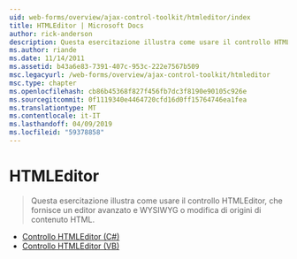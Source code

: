 ```yaml
---
uid: web-forms/overview/ajax-control-toolkit/htmleditor/index
title: HTMLEditor | Microsoft Docs
author: rick-anderson
description: Questa esercitazione illustra come usare il controllo HTMLEditor, che fornisce un editor avanzato e WYSIWYG o modifica di origini di contenuto HTML.
ms.author: riande
ms.date: 11/14/2011
ms.assetid: b43a6e83-7391-407c-953c-222e7567b509
msc.legacyurl: /web-forms/overview/ajax-control-toolkit/htmleditor
msc.type: chapter
ms.openlocfilehash: cb86b45368f827f456fb7dc3f8190e90105c926e
ms.sourcegitcommit: 0f1119340e4464720cfd16d0ff15764746ea1fea
ms.translationtype: MT
ms.contentlocale: it-IT
ms.lasthandoff: 04/09/2019
ms.locfileid: "59378858"
---
```

# <a name="htmleditor"></a>HTMLEditor

> Questa esercitazione illustra come usare il controllo HTMLEditor, che fornisce un editor avanzato e WYSIWYG o modifica di origini di contenuto HTML.


- [Controllo HTMLEditor (C#)](how-do-i-use-the-html-editor-control-cs.md)
- [Controllo HTMLEditor (VB)](how-do-i-use-the-html-editor-control-vb.md)
